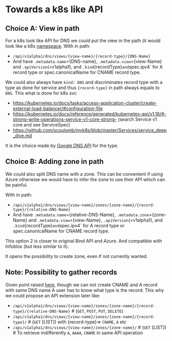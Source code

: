 # Towards a k8s like API

## Choice A: View in path

For a k8s look like API for DNS we could put the view in the path (it would look like a k8s [namespace](2-compare-apis.md#Parallel-with-k8s-api).
With in path:
- `/api/v1alpha1/dns/views/{view-name}/{record-type}/{DNS-Name}`
- And have `.metadata.name`={DNS-name}, `.metadata.view`={view-Name} and `.apiVersion`(=v1alpha1), and `.kind`{recordType}`
and `spec.ipv4` for A record type or spec.canonicalName for CNAME record type.


We could also always have `kind: DNS` and discriminates record type with a type as done for service and thus `{record-type}` in path always equals to `DNS`.
This what is done for k8s svc
- https://kubernetes.io/docs/tasks/access-application-cluster/create-external-load-balancer/#configuration-file
- https://kubernetes.io/docs/reference/generated/kubernetes-api/v1.18/#-strong-write-operations-service-v1-core-strong- (search Service v1 core and see ServiceSpec)
- https://github.com/scoulomb/myk8s/blob/master/Services/service_deep_dive.md

It is the choice made by [Google DNS API](../3-DNS-solution-providers/3-Google-DNS/1-Google-DNS.md#record-creation-inside-a-zone) for the type.

<!--
=> option 2: should we have a different or same API path for close but different object
-->

## Choice B: Adding zone in path

We could also split DNS name with a zone.
This can be convenient if using Azure otherwise we would have to infer the zone to use their API which can be painful.

With in path:
- `/api/v1alpha1/dns/views/{view-name}/zones/{zone-name}/{record-type}/{relative-DNS-Name}`
- And have `.metadata.name`={relative-DNS-Name},  `.metadata.zone`={zone-Name} and `.metadata.view`={view-Name}, `.apiVersion`(=v1alpha1), and `.kind`{recordType}`
and `spec.ipv4` for A record type or spec.canonicalName for CNAME record type.

This option 2 is closer to original Bind API and Azure.
And compatible with Infoblox (but less similar to it).

It opens the possibility to create zone, even if not currently wanted.

## Note: Possibility to gather records

Given point raised [here](2-compare-apis.md#Parallel-with-nslookup-API), though we can not create CNAME and A record with same DNS name
A user has to know what type is the record.
This why we could propose an API extension later like:

- `/api/v1alpha1/dns/views/{view-name}/zones/{zone-name}/{record-type}/{relative-DNS-Name}` # (`GET`, `POST`, `PUT`, `DELETE`)
- `/api/v1alpha1/dns/views/{view-name}/zones/{zone-name}/{record-type}/` # (`GET` [LIST]) with {record-type}=> `CNAME`, `A` etc
- `/api/v1alpha1/dns/views/{view-name}/zones/{zone-name}/` # (`GET` [LIST]) # To retrieve indifferently `A`, `AAAA`, `CNAME` in same API operation 

<!--
=> Option 5: should we have a different or same API path for close but different object
-->
